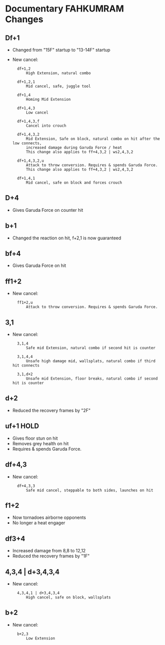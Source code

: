 # Documentary FAHKUMRAM Changes

## Df+1
- Changed from "15F" startup to "13-14F" startup
- New cancel:	

		df+1,2
			High Extension, natural combo
					
		df+1,2,1
			Mid cancel, safe, juggle tool
					
		df+1,4
			Homing Mid Extension
					
		df+1,4,3
			Low cancel
				
		df+1,4,3,f 
			Cancel into crouch
				
		df+1,4,3,2
			Mid Extension, Safe on block, natural combo on hit after the low connects, 
			increased damage during Garuda Force / heat	
			This change also applies to ff+4,3,2 | ws2,4,3,2
					
		df+1,4,3,2,u
			Attack to throw conversion. Requires & spends Garuda Force.
			This change also applies to ff+4,3,2 | ws2,4,3,2
					
		df+1,4,1
			Mid cancel, safe on block and forces crouch
				
## D+4
- Gives Garuda Force on counter hit

## b+1
- Changed the reaction on hit, f+2,1 is now guaranteed

## bf+4
- Gives Garuda Force on hit

## ff1+2
- New cancel:	
					
		ff1+2,u
			Attack to throw conversion. Requires & spends Garuda Force.
				
## 3,1
- New cancel:	

		3,1,4
			Safe mid Extension, natural combo if second hit is counter
					
		3,1,4,4
			Unsafe high damage mid, wallsplats, natural combo if third hit connects
					
		3,1,d+2
			Unsafe mid Extension, floor breaks, natural combo if second hit is counter

## d+2
- Reduced the recovery frames by "2F"

## uf+1 HOLD
- Gives floor stun on hit
- Removes grey health on hit
- Requires & spends Garuda Force. 

## df+4,3
- New cancel:	

		df+4,3,3
			Safe mid cancel, steppable to both sides, launches on hit
					
## f1+2
- Now tornadoes airborne opponents
- No longer a heat engager

## df3+4
- Increased damage from 8,8 to 12,12
- Reduced the recovery frames by "1F"

## 4,3,4 | d+3,4,3,4
- New cancel: 

		4,3,4,1 | d+3,4,3,4
			High cancel, safe on block, wallsplats

## b+2
- New cancel: 

		b+2,3
			Low Extension


